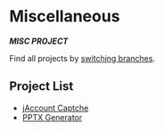 # Miscellaneous
***MISC PROJECT***

Find all projects by [switching branches](https://github.com/ysyszheng/Miscellaneous/branches).

## Project List
- [jAccount Captche](https://github.com/ysyszheng/Miscellaneous/tree/jaccount-captche)
- [PPTX Generator](https://github.com/ysyszheng/Miscellaneous/tree/pptx-generator)
